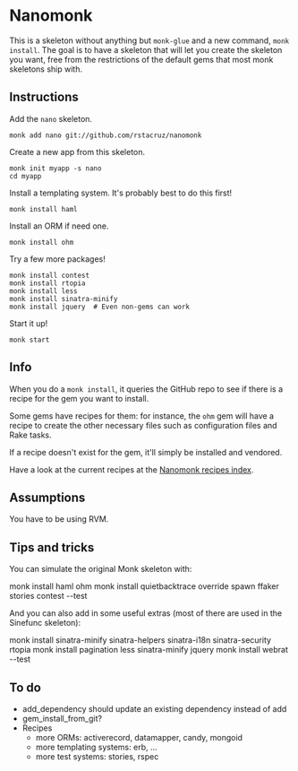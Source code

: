 Nanomonk
========

This is a skeleton without anything but `monk-glue` and a new command, `monk install`.
The goal is to have a skeleton that will let you create the skeleton you want,
free from the restrictions of the default gems that most monk skeletons ship with.

Instructions
------------

Add the `nano` skeleton.

    monk add nano git://github.com/rstacruz/nanomonk

Create a new app from this skeleton.

    monk init myapp -s nano
    cd myapp

Install a templating system. It's probably best to do this first!

    monk install haml

Install an ORM if need one.

    monk install ohm

Try a few more packages!

    monk install contest
    monk install rtopia
    monk install less
    monk install sinatra-minify
    monk install jquery  # Even non-gems can work

Start it up!

    monk start

Info
----

When you do a `monk install`, it queries the GitHub repo to see if there is a
recipe for the gem you want to install.

Some gems have recipes for them: for instance, the `ohm` gem will have a recipe
to create the other necessary files such as configuration files and Rake tasks.

If a recipe doesn't exist for the gem, it'll simply be installed and vendored.

Have a look at the current recipes at the [Nanomonk recipes index](http://github.com/rstacruz/nanomonk-recipes/tree/master/recipes/).

Assumptions
-----------

You have to be using RVM.

Tips and tricks
---------------

You can simulate the original Monk skeleton with:

  monk install haml ohm
  monk install quietbacktrace override spawn ffaker stories contest --test

And you can also add in some useful extras (most of there are used in the Sinefunc skeleton):

  monk install sinatra-minify sinatra-helpers sinatra-i18n sinatra-security rtopia
  monk install pagination less sinatra-minify jquery
  monk install webrat --test

To do
-----

 - add_dependency should update an existing dependency instead of add
 - gem_install_from_git?
 - Recipes
   - more ORMs: activerecord, datamapper, candy, mongoid
   - more templating systems: erb, ...
   - more test systems: stories, rspec
